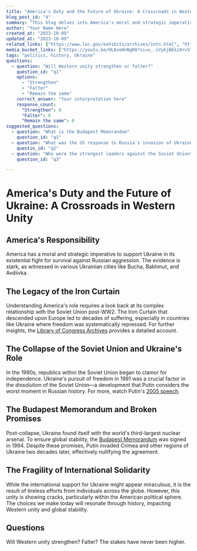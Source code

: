 ```yaml
---
title: "America's Duty and the Future of Ukraine: A Crossroads in Western Unity"
blog_post_id: "4"
summary: "This blog delves into America's moral and strategic imperatives to support Ukraine in its fight against Russian aggression. It explores the historical backdrop of the U.S.-Soviet relationship and the pivotal role Ukraine played in the dissolution of the Soviet Union. The stakes are high, and the choices made today will shape the future of Western unity and global stability."
author: "Your Name Here"
created_at: "2023-10-09"
updated_at: "2023-10-09"
related_links: ["https://www.loc.gov/exhibits/archives/intn.html", "https://en.wikipedia.org/wiki/Budapest_Memorandum", "https://www.youtube.com/watch?v=nTvswwU5Eco"]
media_bucket_links: ["https://youtu.be/HLAzeHnNgR8?si=u_-iVykjBEki0rv5","https://youtu.be/jhJAcA32Q8k?si=d7mbz4XXcGEjpIWP","https://youtu.be/dF7uuxRliBU?si=m5_-pu73J1McrHrW","https://youtu.be/YnFB2lSwQfI?si=2vw3NM9-L1_GfrGn"]
tags: "politics, history, Ukraine"
questions: 
  - question: "Will Western unity strengthen or falter?"
    question_id: "q1"
    options:
      - "Strengthen"
      - "Falter"
      - "Remain the same"
    correct_answer: "Your interpretation here"
    response_count:
      "Strengthen": 0
      "Falter": 0
      "Remain the same": 0
suggested_questions:
  - question: "What is the Budapest Memorandum"
    question_id: "q1"
  - question: "What was the US response to Russia's invasion of Ukraine in 2014"
    questin_id: "q2"
  - question: "Who were the strongest leaders against the Soviet Union"
    question_id: "q3"

---
```


# America's Duty and the Future of Ukraine: A Crossroads in Western Unity

## America's Responsibility

America has a moral and strategic imperative to support Ukraine in its existential fight for survival against Russian aggression. The evidence is stark, as witnessed in various Ukrainian cities like Bucha, Bakhmut, and Avdiivka.

## The Legacy of the Iron Curtain

Understanding America's role requires a look back at its complex relationship with the Soviet Union post-WW2. The Iron Curtain that descended upon Europe led to decades of suffering, especially in countries like Ukraine where freedom was systematically repressed. For further insights, the [Library of Congress Archives](https://www.loc.gov/exhibits/archives/intn.html) provides a detailed account.

## The Collapse of the Soviet Union and Ukraine's Role

In the 1990s, republics within the Soviet Union began to clamor for independence. Ukraine's pursuit of freedom in 1991 was a crucial factor in the dissolution of the Soviet Union—a development that Putin considers the worst moment in Russian history. For more, watch Putin's [2005 speech](https://www.youtube.com/watch?v=nTvswwU5Eco).

## The Budapest Memorandum and Broken Promises

Post-collapse, Ukraine found itself with the world's third-largest nuclear arsenal. To ensure global stability, the [Budapest Memorandum](https://en.wikipedia.org/wiki/Budapest_Memorandum) was signed in 1994. Despite these promises, Putin invaded Crimea and other regions of Ukraine two decades later, effectively nullifying the agreement.

## The Fragility of International Solidarity

While the international support for Ukraine might appear miraculous, it is the result of tireless efforts from individuals across the globe. However, this unity is showing cracks, particularly within the American political sphere. The choices we make today will resonate through history, impacting Western unity and global stability.

## Questions

Will Western unity strengthen? Falter? The stakes have never been higher.

